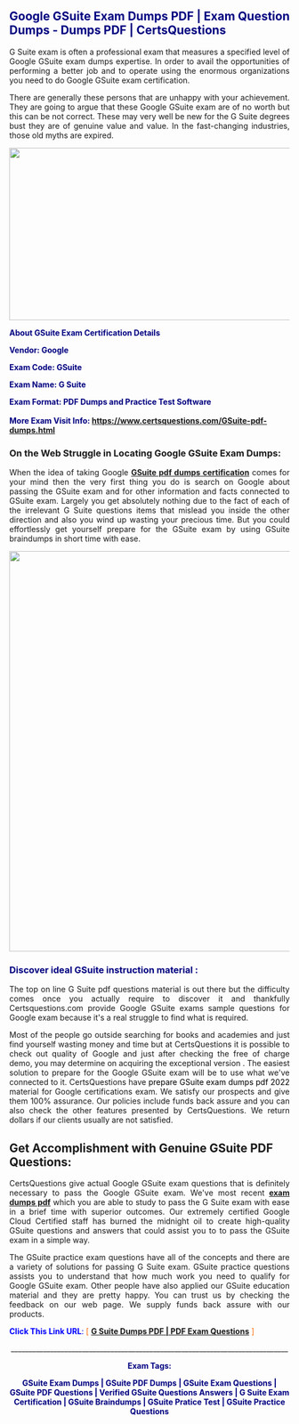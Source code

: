 <h2 style="text-align: justify;"><span style="color: #000080;">Google GSuite Exam Dumps PDF | Exam Question Dumps - Dumps PDF | CertsQuestions</span></h2>
<p style="text-align: justify;">G Suite exam is often a professional exam that measures a specified level of Google  GSuite exam dumps expertise. In order to avail the opportunities of performing a better job and to operate using the enormous organizations you need to do Google GSuite exam certification.</p>
<p style="text-align: justify;">There are generally these persons that are unhappy with your achievement. They are going to argue that these Google  GSuite exam are of no worth but this can be not correct. These may very well be new for the G Suite degrees bust they are of genuine value and value. In the fast-changing industries, those old myths are expired.</p>
<p><img style="display: block; margin-left: auto; margin-right: auto;" src="https://i.imgur.com/eaP4ae9.png" width="840" height="310" /></p>
<p><span style="color: #000080;"><strong>About GSuite Exam Certification Details</strong></span></p>
<p><span style="color: #000080;"><strong>Vendor: Google<br /></strong></span></p>
<p><span style="color: #000080;"><strong>Exam Code: GSuite</strong></span></p>
<p><span style="color: #000080;"><strong>Exam Name: G Suite</strong></span></p>
<p><span style="color: #000080;"><strong>Exam Format: PDF Dumps and Practice Test Software<br /><br />More Exam Visit Info: <span style="color: #ff6600;"><a href="https://www.certsquestions.com/GSuite-pdf-dumps.html">https://www.certsquestions.com/GSuite-pdf-dumps.html</a></span></strong></span></p>
<h3>On the Web Struggle in Locating Google GSuite Exam Dumps:</h3>
<p style="text-align: justify;">When the idea of taking Google <a href="https://www.certsquestions.com/GSuite-pdf-dumps.html"><strong> GSuite pdf dumps certification</strong></a> comes for your mind then the very first thing you do is search on Google about passing the GSuite exam and for other information and facts connected to GSuite exam. Largely you get absolutely nothing due to the fact of each of the irrelevant G Suite questions items that mislead you inside the other direction and also you wind up wasting your precious time. But you could effortlessly get yourself prepare for the GSuite exam by using GSuite braindumps in short time with ease.</p>
<p><a href="https://www.certsquestions.com/GSuite-pdf-dumps.html"><img style="display: block; margin-left: auto; margin-right: auto;" src="https://i.imgur.com/pxhoKQ2.png" width="720" /></a></p>
<h3><span style="color: #000080;">Discover ideal  GSuite instruction material :</span></h3>
<p style="text-align: justify;">The top on line G Suite pdf questions material is out there but the difficulty comes once you actually require to discover it and thankfully Certsquestions.com provide Google GSuite exams sample questions for Google  exam because it's a real struggle to find what is required.</p>
<p style="text-align: justify;">Most of the people go outside searching for books and academies and just find yourself wasting money and time but at CertsQuestions it is possible to check out quality of Google  and just after checking the free of charge demo, you may determine on acquiring the exceptional version . The easiest solution to prepare for the Google GSuite exam will be to use what we've connected to it. CertsQuestions have <span style="color: #000000;">prepare GSuite exam dumps pdf 2022</span> material for Google certifications exam. We satisfy our prospects and give them 100% assurance. Our policies include funds back assure and you can also check the other features presented by CertsQuestions. We return dollars if our clients usually are not satisfied.</p>
<h2>Get Accomplishment with Genuine GSuite PDF Questions:</h2>
<p style="text-align: justify;">CertsQuestions give actual Google GSuite exam questions that is definitely necessary to pass the Google  GSuite exam. We've most recent<strong>&nbsp;<a href="https://www.certsquestions.com/">exam dumps pdf</a></strong>&nbsp;which you are able to study to pass the G Suite exam with ease in a brief time with superior outcomes. Our extremely certified Google Cloud Certified staff has burned the midnight oil to create high-quality GSuite questions and answers that could assist you to to pass the GSuite exam in a simple way.</p>
<p style="text-align: justify;">The GSuite practice exam questions have all of the concepts and there are a variety of solutions for passing G Suite exam. GSuite practice questions assists you to understand that how much work you need to qualify for Google  GSuite exam. Other people have also applied our GSuite education material and they are pretty happy. You can trust us by checking the feedback on our web page. We supply funds back assure with our products.</p>
<p style="text-align: justify;"><span style="color: #0000ff;"><strong>Click This Link URL</strong>:</span> <span style="color: #ff6600;">[ <strong><a href="https://www.certsquestions.com/google-cloud-certified-certification.html">G Suite Dumps PDF | PDF Exam Questions</a></strong> ]</span></p>
<p style="text-align: center;">______________________________________________________________________________</p>
<p style="text-align: center;"><span style="color: #000080;"><strong>Exam Tags:</strong></span></p>
<p style="text-align: center;"><span style="color: #000080;"><strong>GSuite Exam Dumps | GSuite PDF Dumps | GSuite Exam Questions | GSuite PDF Questions | Verified GSuite Questions Answers | G Suite Exam Certification | GSuite Braindumps | GSuite Pratice Test | GSuite Practice Questions</strong></span></p>
